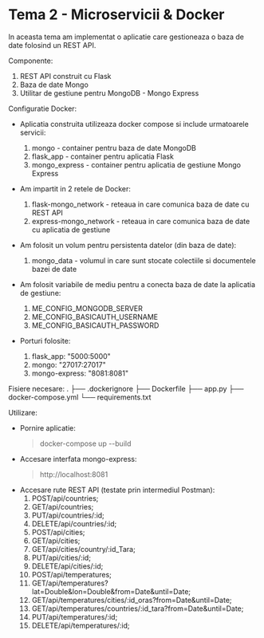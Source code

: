 # Tema 2 - Microservicii & Docker

In aceasta tema am implementat o aplicatie care gestioneaza o baza de date folosind un REST API.

Componente:
1. REST API construit cu Flask
2. Baza de date Mongo
3. Utilitar de gestiune pentru MongoDB - Mongo Express

Configuratie Docker:
- Aplicatia construita utilizeaza docker compose si include urmatoarele servicii:
    1. mongo - container pentru baza de date MongoDB
    2. flask_app - container pentru aplicatia Flask
    3. mongo_express - container pentru aplicatia de gestiune Mongo Express

- Am impartit in 2 retele de Docker:
    1. flask-mongo_network - reteaua in care comunica baza de date cu REST API
    2. express-mongo_network - reteaua in care comunica baza de date cu aplicatia de gestiune

- Am folosit un volum pentru persistenta datelor (din baza de date):
    1. mongo_data - volumul in care sunt stocate colectiile si documentele bazei de date

- Am folosit variabile de mediu pentru a conecta baza de date la aplicatia de gestiune:
    1. ME_CONFIG_MONGODB_SERVER
    2. ME_CONFIG_BASICAUTH_USERNAME
    3. ME_CONFIG_BASICAUTH_PASSWORD

- Porturi folosite:
    1. flask_app: "5000:5000"
    2. mongo: "27017:27017"
    3. mongo-express: "8081:8081"

Fisiere necesare:
.
├── .dockerignore
├── Dockerfile
├── app.py
├── docker-compose.yml
└── requirements.txt

Utilizare:
- Pornire aplicatie:
  > docker-compose up --build
- Accesare interfata mongo-express:
  > http://localhost:8081
- Accesare rute REST API (testate prin intermediul Postman):
  1. POST/api/countries;
  2. GET/api/countries;
  3. PUT/api/countries/:id;
  4. DELETE/api/countries/:id;
  5. POST/api/cities;
  6. GET/api/cities;
  7. GET/api/cities/country/:id_Tara;
  8. PUT/api/cities/:id;
  9. DELETE/api/cities/:id;
  10. POST/api/temperatures;
  11. GET/api/temperatures?lat=Double&lon=Double&from=Date&until=Date;
  12. GET/api/temperatures/cities/:id_oras?from=Date&until=Date;
  13. GET/api/temperatures/countries/:id_tara?from=Date&until=Date;
  14. PUT/api/temperatures/:id;
  15. DELETE/api/temperatures/:id;


